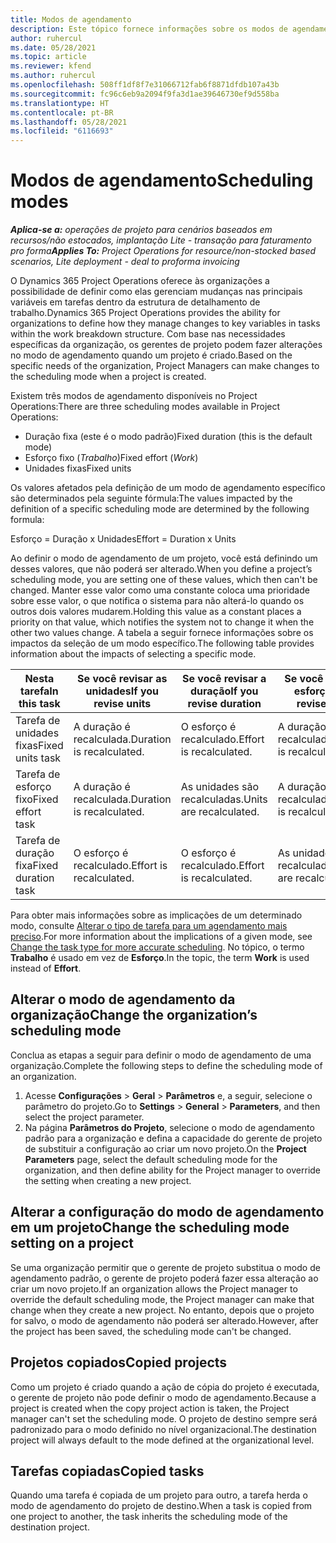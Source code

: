 ```yaml
---
title: Modos de agendamento
description: Este tópico fornece informações sobre os modos de agendamento.
author: ruhercul
ms.date: 05/28/2021
ms.topic: article
ms.reviewer: kfend
ms.author: ruhercul
ms.openlocfilehash: 508ff1df8f7e31066712fab6f8871dfdb107a43b
ms.sourcegitcommit: fc96c6eb9a2094f9fa3d1ae39646730ef9d558ba
ms.translationtype: HT
ms.contentlocale: pt-BR
ms.lasthandoff: 05/28/2021
ms.locfileid: "6116693"
---
```

# <a name="scheduling-modes"></a><span data-ttu-id="a5cf6-103">Modos de agendamento</span><span class="sxs-lookup"><span data-stu-id="a5cf6-103">Scheduling modes</span></span>

<span data-ttu-id="a5cf6-104">_**Aplica-se a:** operações de projeto para cenários baseados em recursos/não estocados, implantação Lite - transação para faturamento pro forma_</span><span class="sxs-lookup"><span data-stu-id="a5cf6-104">_**Applies To:** Project Operations for resource/non-stocked based scenarios, Lite deployment - deal to proforma invoicing_</span></span>


<span data-ttu-id="a5cf6-105">O Dynamics 365 Project Operations oferece às organizações a possibilidade de definir como elas gerenciam mudanças nas principais variáveis em tarefas dentro da estrutura de detalhamento de trabalho.</span><span class="sxs-lookup"><span data-stu-id="a5cf6-105">Dynamics 365 Project Operations provides the ability for organizations to define how they manage changes to key variables in tasks within the work breakdown structure.</span></span> <span data-ttu-id="a5cf6-106">Com base nas necessidades específicas da organização, os gerentes de projeto podem fazer alterações no modo de agendamento quando um projeto é criado.</span><span class="sxs-lookup"><span data-stu-id="a5cf6-106">Based on the specific needs of the organization, Project Managers can make changes to the scheduling mode when a project is created.</span></span>

<span data-ttu-id="a5cf6-107">Existem três modos de agendamento disponíveis no Project Operations:</span><span class="sxs-lookup"><span data-stu-id="a5cf6-107">There are three scheduling modes available in Project Operations:</span></span>

  - <span data-ttu-id="a5cf6-108">Duração fixa (este é o modo padrão)</span><span class="sxs-lookup"><span data-stu-id="a5cf6-108">Fixed duration (this is the default mode)</span></span>
  - <span data-ttu-id="a5cf6-109">Esforço fixo (*Trabalho*)</span><span class="sxs-lookup"><span data-stu-id="a5cf6-109">Fixed effort (*Work*)</span></span>
  - <span data-ttu-id="a5cf6-110">Unidades fixas</span><span class="sxs-lookup"><span data-stu-id="a5cf6-110">Fixed units</span></span>

<span data-ttu-id="a5cf6-111">Os valores afetados pela definição de um modo de agendamento específico são determinados pela seguinte fórmula:</span><span class="sxs-lookup"><span data-stu-id="a5cf6-111">The values impacted by the definition of a specific scheduling mode are determined by the following formula:</span></span>

  <span data-ttu-id="a5cf6-112">Esforço = Duração x Unidades</span><span class="sxs-lookup"><span data-stu-id="a5cf6-112">Effort  = Duration x Units</span></span>

<span data-ttu-id="a5cf6-113">Ao definir o modo de agendamento de um projeto, você está definindo um desses valores, que não poderá ser alterado.</span><span class="sxs-lookup"><span data-stu-id="a5cf6-113">When you define a project’s scheduling mode, you are setting one of these values, which then can't be changed.</span></span> <span data-ttu-id="a5cf6-114">Manter esse valor como uma constante coloca uma prioridade sobre esse valor, o que notifica o sistema para não alterá-lo quando os outros dois valores mudarem.</span><span class="sxs-lookup"><span data-stu-id="a5cf6-114">Holding this value as a constant places a priority on that value, which notifies the system not to change it when the other two values change.</span></span> <span data-ttu-id="a5cf6-115">A tabela a seguir fornece informações sobre os impactos da seleção de um modo específico.</span><span class="sxs-lookup"><span data-stu-id="a5cf6-115">The following table provides information about the impacts of selecting a specific mode.</span></span>

| <span data-ttu-id="a5cf6-116">**Nesta tarefa**</span><span class="sxs-lookup"><span data-stu-id="a5cf6-116">**In this task**</span></span>             | <span data-ttu-id="a5cf6-117">**Se você revisar as unidades**</span><span class="sxs-lookup"><span data-stu-id="a5cf6-117">**If you revise units**</span></span>   | <span data-ttu-id="a5cf6-118">**Se você revisar a duração**</span><span class="sxs-lookup"><span data-stu-id="a5cf6-118">**If you revise duration**</span></span> | <span data-ttu-id="a5cf6-119">**Se você revisar o esforço**</span><span class="sxs-lookup"><span data-stu-id="a5cf6-119">**If you revise effort**</span></span>  |
|----------------------|---------------------------|----------------------------|---------------------------|
| <span data-ttu-id="a5cf6-120">Tarefa de unidades fixas</span><span class="sxs-lookup"><span data-stu-id="a5cf6-120">Fixed units task</span></span>     | <span data-ttu-id="a5cf6-121">A duração é recalculada.</span><span class="sxs-lookup"><span data-stu-id="a5cf6-121">Duration is recalculated.</span></span> | <span data-ttu-id="a5cf6-122">O esforço é recalculado.</span><span class="sxs-lookup"><span data-stu-id="a5cf6-122">Effort is recalculated.</span></span>    | <span data-ttu-id="a5cf6-123">A duração é recalculada.</span><span class="sxs-lookup"><span data-stu-id="a5cf6-123">Duration is recalculated.</span></span> |
| <span data-ttu-id="a5cf6-124">Tarefa de esforço fixo</span><span class="sxs-lookup"><span data-stu-id="a5cf6-124">Fixed effort task</span></span>    | <span data-ttu-id="a5cf6-125">A duração é recalculada.</span><span class="sxs-lookup"><span data-stu-id="a5cf6-125">Duration is recalculated.</span></span> | <span data-ttu-id="a5cf6-126">As unidades são recalculadas.</span><span class="sxs-lookup"><span data-stu-id="a5cf6-126">Units are recalculated.</span></span>    | <span data-ttu-id="a5cf6-127">A duração é recalculada.</span><span class="sxs-lookup"><span data-stu-id="a5cf6-127">Duration is recalculated.</span></span> |
| <span data-ttu-id="a5cf6-128">Tarefa de duração fixa</span><span class="sxs-lookup"><span data-stu-id="a5cf6-128">Fixed duration task</span></span>  | <span data-ttu-id="a5cf6-129">O esforço é recalculado.</span><span class="sxs-lookup"><span data-stu-id="a5cf6-129">Effort is recalculated.</span></span>   | <span data-ttu-id="a5cf6-130">O esforço é recalculado.</span><span class="sxs-lookup"><span data-stu-id="a5cf6-130">Effort is recalculated.</span></span>    | <span data-ttu-id="a5cf6-131">As unidades são recalculadas.</span><span class="sxs-lookup"><span data-stu-id="a5cf6-131">Units are recalculated.</span></span>   |

<span data-ttu-id="a5cf6-132">Para obter mais informações sobre as implicações de um determinado modo, consulte [Alterar o tipo de tarefa para um agendamento mais preciso](https://support.microsoft.com/en-us/office/change-the-task-type-for-more-accurate-scheduling-b0b969ad-45bc-4e9e-8967-435587548a72).</span><span class="sxs-lookup"><span data-stu-id="a5cf6-132">For more information about the implications of a given mode, see [Change the task type for more accurate scheduling](https://support.microsoft.com/en-us/office/change-the-task-type-for-more-accurate-scheduling-b0b969ad-45bc-4e9e-8967-435587548a72).</span></span> <span data-ttu-id="a5cf6-133">No tópico, o termo **Trabalho** é usado em vez de **Esforço**.</span><span class="sxs-lookup"><span data-stu-id="a5cf6-133">In the topic, the term **Work** is used instead of **Effort**.</span></span>

## <a name="change-the-organizations-scheduling-mode"></a><span data-ttu-id="a5cf6-134">Alterar o modo de agendamento da organização</span><span class="sxs-lookup"><span data-stu-id="a5cf6-134">Change the organization’s scheduling mode</span></span>

<span data-ttu-id="a5cf6-135">Conclua as etapas a seguir para definir o modo de agendamento de uma organização.</span><span class="sxs-lookup"><span data-stu-id="a5cf6-135">Complete the following steps to define the scheduling mode of an organization.</span></span>

1. <span data-ttu-id="a5cf6-136">Acesse **Configurações** \> **Geral** \> **Parâmetros** e, a seguir, selecione o parâmetro do projeto.</span><span class="sxs-lookup"><span data-stu-id="a5cf6-136">Go to **Settings** \> **General** \> **Parameters**, and then select the project parameter.</span></span> 
2. <span data-ttu-id="a5cf6-137">Na página **Parâmetros do Projeto**, selecione o modo de agendamento padrão para a organização e defina a capacidade do gerente de projeto de substituir a configuração ao criar um novo projeto.</span><span class="sxs-lookup"><span data-stu-id="a5cf6-137">On the **Project Parameters** page, select the default scheduling mode for the organization, and then define ability for the Project manager to override the setting when creating a new project.</span></span>

## <a name="change-the-scheduling-mode-setting-on-a-project"></a><span data-ttu-id="a5cf6-138">Alterar a configuração do modo de agendamento em um projeto</span><span class="sxs-lookup"><span data-stu-id="a5cf6-138">Change the scheduling mode setting on a project</span></span>

<span data-ttu-id="a5cf6-139">Se uma organização permitir que o gerente de projeto substitua o modo de agendamento padrão, o gerente de projeto poderá fazer essa alteração ao criar um novo projeto.</span><span class="sxs-lookup"><span data-stu-id="a5cf6-139">If an organization allows the Project manager to override the default scheduling mode, the Project manager can make that change when they create a new project.</span></span> <span data-ttu-id="a5cf6-140">No entanto, depois que o projeto for salvo, o modo de agendamento não poderá ser alterado.</span><span class="sxs-lookup"><span data-stu-id="a5cf6-140">However, after the project has been saved, the scheduling mode can't be changed.</span></span>

## <a name="copied-projects"></a><span data-ttu-id="a5cf6-141">Projetos copiados</span><span class="sxs-lookup"><span data-stu-id="a5cf6-141">Copied projects</span></span>

<span data-ttu-id="a5cf6-142">Como um projeto é criado quando a ação de cópia do projeto é executada, o gerente de projeto não pode definir o modo de agendamento.</span><span class="sxs-lookup"><span data-stu-id="a5cf6-142">Because a project is created when the copy project action is taken, the Project manager can't set the scheduling mode.</span></span> <span data-ttu-id="a5cf6-143">O projeto de destino sempre será padronizado para o modo definido no nível organizacional.</span><span class="sxs-lookup"><span data-stu-id="a5cf6-143">The destination project will always default to the mode defined at the organizational level.</span></span>

## <a name="copied-tasks"></a><span data-ttu-id="a5cf6-144">Tarefas copiadas</span><span class="sxs-lookup"><span data-stu-id="a5cf6-144">Copied tasks</span></span>

<span data-ttu-id="a5cf6-145">Quando uma tarefa é copiada de um projeto para outro, a tarefa herda o modo de agendamento do projeto de destino.</span><span class="sxs-lookup"><span data-stu-id="a5cf6-145">When a task is copied from one project to another, the task inherits the scheduling mode of the destination project.</span></span>
